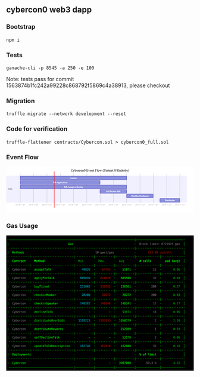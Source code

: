 ## cybercon0 web3 dapp

### Bootstrap
```
npm i
```

### Tests
```
ganache-cli -p 8545 -a 250 -e 100
```
Note: tests pass for commit 1563874b1fc242a99228c868792f5869c4a38913, please checkout

### Migration
```
truffle migrate --network development --reset
```

### Code for verification
```
truffle-flattener contracts/Cybercon.sol > cybercon0_full.sol
```

### Event Flow 
![eventflow](docs/eventflow.png)

### Gas Usage 
![gas_usage](docs/gas_usage.png)
